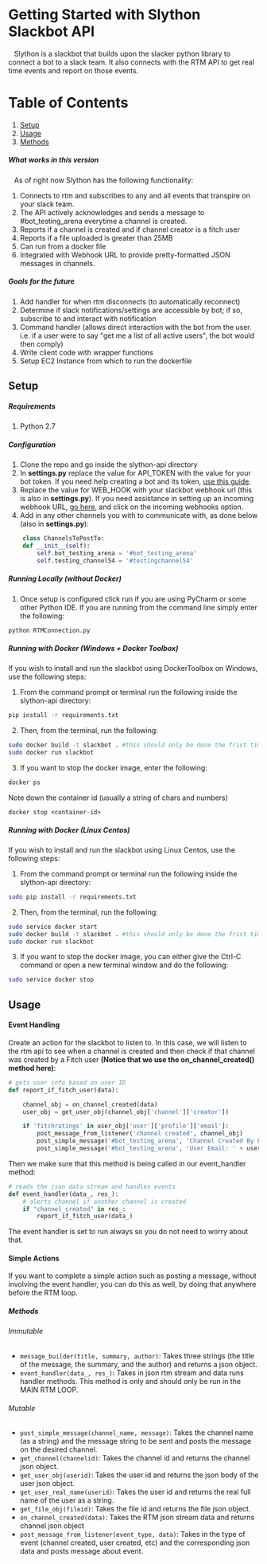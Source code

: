 


# Getting Started with Slython Slackbot API
&nbsp;&nbsp; Slython is a slackbot that builds upon the slacker python library to connect a bot to a slack team. It also connects with the RTM API to get real time events and report on those events.


# Table of Contents
1. [Setup](#setup)
2. [Usage](#usage)
3. [Methods](#methods)


##### What works in this version
&nbsp;&nbsp; As of right now Slython has the following functionality:
1. Connects to rtm and subscribes to any and all events that transpire on your slack team.
2. The API actively acknowledges and sends a message to #bot_testing_arena everytime a channel is created.
3. Reports if a channel is created and if channel creator is a fitch user
4. Reports if a file uploaded is greater than 25MB
5. Can run from a docker file
6. Integrated with Webhook URL to provide pretty-formatted JSON messages in channels.

##### Goals for the future
1. Add handler for when rtm disconnects (to automatically reconnect)
2. Determine if slack notifications/settings are accessible by bot; if so, subscribe to and interact with notification
3. Command handler (allows direct interaction with the bot from the user. i.e. if a user were to say "get me a list of all active users", the bot would then comply)
4. Write client code with wrapper functions
5. Setup EC2 Instance from which to run the dockerfile


## Setup
##### Requirements
1. Python 2.7

##### Configuration
1. Clone the repo and go inside the slython-api directory
2. In **settings.py** replace the value for API_TOKEN with the value for your bot token. If you need help creating a bot and its token, [use this guide](https://imperiallabs.github.io/quick_landing.html#get-a-key).
3. Replace the value for WEB_HOOK with your slackbot webhook url (this is also in **settings.py**). If you need assistance
   in setting up an incoming webhook URL, [go here]( https://slack.com/apps/manage/custom-integrations), and click on the incoming webhooks option.
4. Add in any other channels you with to communicate with, as done below (also in **settings.py**):
```python
    class ChannelsToPostTo:
    def __init__(self):
        self.bot_testing_arena = '#bot_testing_arena'
        self.testing_channel54 = '#testingchannel54'
```
##### Running Locally (without Docker)

1. Once setup is configured click run if you are using PyCharm or some other Python IDE. If you are running from the command line simply enter the following:
 ```bash
 python RTMConnection.py
 ```

##### Running with Docker (Windows + Docker Toolbox)
If you wish to install and run the slackbot using DockerToolbox on Windows, use the following steps:

1. From the command prompt or terminal run the following inside the slython-api directory:
```bash
pip install -r requirements.txt
```
2. Then, from the terminal, run the following:
```bash
sudo docker build -t slackbot . #this should only be done the frist time around. If you want to start the bot again, you do not need to enter this command
sudo docker run slackbot
```
3. If you want to stop the docker image, enter the following:
```bash
docker ps
```
Note down the container id (usually a string of chars and numbers)
```
docker stop <container-id>
```

##### Running with Docker (Linux Centos)
If you wish to install and run the slackbot using Linux Centos, use the following steps:

1. From the command prompt or terminal run the following inside the slython-api directory:
```bash
sudo pip install -r requirements.txt
```
2. Then, from the terminal, run the following:
```bash
sudo service docker start
sudo docker build -t slackbot . #this should only be done the frist time around. If you want to start the bot again, you do not need to enter this command
sudo docker run slackbot
```
3. If you want to stop the docker image, you can either give the Ctrl-C command or open a new terminal window and do the following:
```bash
sudo service docker stop
```

## Usage
#### Event Handling
Create an action for the slackbot to listen to. In this case, we will listen to the rtm api to see when a channel
is created and then check if that channel was created by a Fitch user **(Notice that we use the on_channel_created() method here)**:
```python
# gets user info based on user ID
def report_if_fitch_user(data):

    channel_obj = on_channel_created(data)
    user_obj = get_user_obj(channel_obj['channel']['creator'])

    if 'fitchratings' in user_obj['user']['profile']['email']:
        post_message_from_listener('channel created', channel_obj)
        post_simple_message('#bot_testing_arena', 'Channel Created By Fitch User')
        post_simple_message('#bot_testing_arena', 'User Email: ' + user_obj['user']['profile']['email'])
```

Then we make sure that this method is being called in our event_handler method:
```python
# reads the json data stream and handles events
def event_handler(data_, res_):
    # alerts channel if another channel is created
    if "channel_created" in res_:
        report_if_fitch_user(data_)
```

The event handler is set to run always so you do not need to worry about that.

#### Simple Actions
If you want to complete a simple action such as posting a message, without involving the event handler, you can
do this as well, by doing that anywhere before the RTM loop.

##### Methods
###### Immutable
- ```message_builder(title, summary, author)```: Takes three strings (the title of the message, the summary, and the author)
and returns a json object.
- ```event_handler(data_, res_)```: Takes in json rtm stream and data runs handler methods. This method is only
and should only be run in the MAIN RTM LOOP.
###### Mutable
- ```post_simple_message(channel_name, message)```: Takes the channel name (as a string) and the message string to be sent
and posts the message on the desired channel.
- ```get_channel(channelid)```: Takes the channel id and returns the channel json object.
- ```get_user_obj(userid)```: Takes the user id and returns the json body of the user json object.
- ```get_user_real_name(userid)```: Takes the user id and returns the real full name of the user as a string.
- ```get_file_obj(fileid)```: Takes the file id and returns the file json object.
- ```on_channel_created(data)```: Takes the RTM json stream data and returns channel json object
- ```post_message_from_listener(event_type, data)```: Takes in the type of event
(channel created, user created, etc) and the corresponding json data and posts message about event.




 
